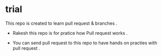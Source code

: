# trial
This repo is created to learn pull request &amp; branches .
- Rakesh this repo is for pratice how Pull request works .

- You can send pull request to this repo to have hands on practies with pull request .

